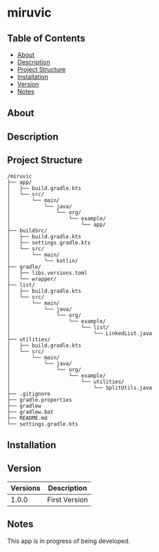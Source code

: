 # miruvic

## Table of Contents

- [About](#about)
- [Description](#description)
- [Project Structure](#project-structure)
- [Installation](#installation)
- [Version](#version)
- [Notes](#notes)

## About

## Description

## Project Structure

```
/miruvic
├── app/                  
│   ├── build.gradle.kts  
│   └── src/              
│       └── main/
│           └── java/
│               └── org/
│                   └── example/
│                       └── app/
├── buildSrc/            
│   ├── build.gradle.kts
│   ├── settings.gradle.kts
│   └── src/
│       └── main/
│           └── kotlin/   
├── gradle/              
│   ├── libs.versions.toml 
│   └── wrapper/         
├── list/                
│   ├── build.gradle.kts
│   └── src/
│       └── main/
│           └── java/
│               └── org/
│                   └── example/
│                       └── list/
│                           └── LinkedList.java
├── utilities/         
│   ├── build.gradle.kts
│   └── src/
│       └── main/
│           └── java/
│               └── org/
│                   └── example/
│                       └── utilities/
│                           └── SplitUtils.java
├── .gitignore           
├── gradle.properties    
├── gradlew              
├── gradlew.bat          
├── README.md            
└── settings.gradle.kts         
```

## Installation

## Version

| Versions |Description|
|----------|-----------|
| 1.0.0    | First Version  |

## Notes

This app is in progress of being developed.
